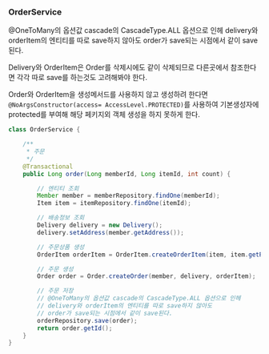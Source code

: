 ### OrderService

@OneToMany의 옵션값 cascade의 CascadeType.ALL 옵션으로 인헤 delivery와 orderItem의 엔티티를 따로 save하지 않아도 
order가 save되는 시점에서 같이 save된다.

Delivery와 OrderItem은 Order를 삭제시에도 같이 삭제되므로 다른곳에서 참조한다면 각각 따로 save를 하는것도 고려해봐야 한다.

Order와 OrderItem을 생성메서드를 사용하지 않고 생성하려 한다면 `@NoArgsConstructor(access= AccessLevel.PROTECTED)`를 사용하여
기본생성자에 protected를 부여해 해당 페키지외 객체 생성을 하지 못하게 한다.

```java
class OrderService {

    /**
     * 주문
     */
    @Transactional
    public Long order(Long memberId, Long itemId, int count) {

        // 엔티티 조회
        Member member = memberRepository.findOne(memberId);
        Item item = itemRepository.findOne(itemId);

        // 배송정보 조회
        Delivery delivery = new Delivery();
        delivery.setAddress(member.getAddress());

        // 주문상품 생성
        OrderItem orderItem = OrderItem.createOrderItem(item, item.getPrice(), count);

        // 주문 생성
        Order order = Order.createOrder(member, delivery, orderItem);

        // 주문 저장
        // @OneToMany의 옵션값 cascade의 CascadeType.ALL 옵션으로 인헤
        // delivery와 orderItem의 엔티티를 따로 save하지 않아도
        // order가 save되는 시점에서 같이 save된다.
        orderRepository.save(order);
        return order.getId();
    }
}
```